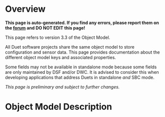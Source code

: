 # Overview

**This page is auto-generated. If you find any errors, please report them on the [forum](https://forum.duet3d.com) and DO NOT EDIT this page!**

This page refers to version 3.3 of the Object Model.

All Duet software projects share the same object model to store configuration and sensor data.
This page provides documentation about the different object model keys and associated properties.

Some fields may not be available in standalone mode because some fields are only maintained by DSF and/or DWC.
It is advised to consider this when developing applications that address Duets in standalone *and* SBC mode.

*This page is preliminary and subject to further changes.*

# Object Model Description


